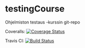 # testingCourse
Ohjelmiston testaus -kurssin git-repo

Coveralls: [![Coverage Status](https://coveralls.io/repos/github/Iris353/testingCourse/badge.svg?branch=main)](https://coveralls.io/github/Iris353/testingCourse?branch=main)

Travis CI: [![Build Status](https://travis-ci.com/Iris353/testingCourse.svg?branch=main)](https://travis-ci.com/Iris353/testingCourse)